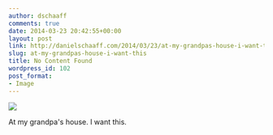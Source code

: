 ```yaml
---
author: dschaaff
comments: true
date: 2014-03-23 20:42:55+00:00
layout: post
link: http://danielschaaff.com/2014/03/23/at-my-grandpas-house-i-want-this/
slug: at-my-grandpas-house-i-want-this
title: No Content Found
wordpress_id: 102
post_format:
- Image
---
```


![](https://danielschaaff.files.wordpress.com/2014/03/tumblr_n2wpjjtikg1qcnv82o1_1280.jpg)

At my grandpa's house. I want this.
